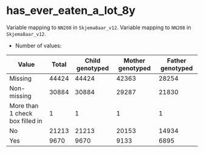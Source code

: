 # has_ever_eaten_a_lot_8y
Variable mapping to `NN208` in `Skjema8aar_v12`.
Variable mapping to `NN208` in `Skjema8aar_v12`.
- Number of values:

| Value | Total | Child genotyped | Mother genotyped | Father genotyped |
| ----- | ----- | --------------- | ---------------- | ---------------- |
| Missing | 44424 | 44424 | 42363 | 28254 |
| Non-missing | 30884 | 30884 | 29287 | 21830 |
| More than 1 check box filled in | 1 | 1 | 1 |1 |
| No | 21213 | 21213 | 20153 |14934 |
| Yes | 9670 | 9670 | 9133 |6895 |



